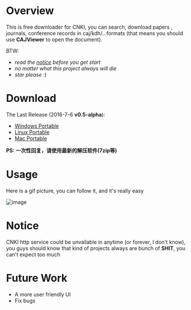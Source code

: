 # Overview
This is free downloader for CNKI, you can search, download papers , journals, conference records in caj/kdh/.. formats (that 
means you should use **CAJViewer** to open the document).

BTW:
- *read the [notice](https://github.com/amyhaber/cnki-downloader#notice) before you get start*
- *no matter what this project always will die*
- *star please* :)

# Download
The Last Release (2016-7-6 **v0.5-alpha**):
+ [Windows Portable](https://github.com/amyhaber/cnki-downloader/releases/download/v0.5-alpha/cnki-downloader-windows.zip)
+ [Linux Portable](https://github.com/amyhaber/cnki-downloader/releases/download/v0.5-alpha/cnki-downloader-linux.zip)
+ [Mac Portable](https://github.com/amyhaber/cnki-downloader/releases/download/v0.5-alpha/cnki-downloader-darwin.zip)

**PS: 一次性回复，请使用最新的解压软件(7zip等)**

# Usage
Here is a gif picture, you can follow it, and it's really easy

![image](https://github.com/amyhaber/cnki-downloader/blob/master/screenshots/showcase2.gif)

# Notice
CNKI http service could be unvailable in anytime (or forever, I don't know), you guys should know that kind of projects
always are bunch of **SHIT**, you can't expect too much

# Future Work
+ A more user friendly UI
+ Fix bugs
